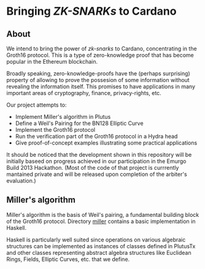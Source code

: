 # Bringing *ZK-SNARKs* to Cardano


## About

We intend to bring the power of *zk-snarks* to Cardano, concentrating in the Groth16 protocol.  This is a type of zero-knowledge proof that has become popular in the Ethereum blockchain.

Broadly speaking, zero-knowledge-proofs have the (perhaps surprising) property of allowing to prove the possesion of some information without revealing the information itself.  This promises to have applications in many important areas of cryptography, finance, privacy-rights, etc.

Our project attempts to:

- Implement Miller's algorithm in Plutus
- Define a Weil's Pairing for the BN128 Elliptic Curve
- Implement the Groth16 protocol
- Run the verification part of the Groth16 protocol in a Hydra head
- Give proof-of-concept examples illustrating some practical applications

It should be noticed that the development shown in this repository will be initially baseed on progress achieved in our participation in the Emurgo Build 2013 Hackathon.  (Most of the code of that project is currrently mantained private and will be released upon completion of the arbiter's evaluation.)

## Miller's algorithm

Miller's algorithm is the basis of Weil's pairing, a fundamental building block of the Groth16 protocol.  Directory [miller](./miller) contains a basic implementation in Haskell.

Haskell is particularly well suited since operations on various algebraic structures can be implemented as instances of classes defined in PlutusTx and other classes representing abstract algebra structures like Euclidean Rings, Fields, Elliptic Curves, etc. that we define.